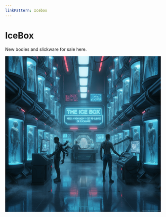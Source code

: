 ```yaml
---
linkPattern: Icebox
---
```

# IceBox

New bodies and slickware for sale here.

![Photo](./icebox.png)
